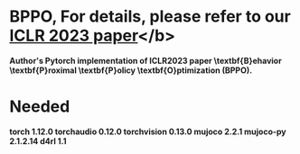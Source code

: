 # BPPO, For details, please refer to our <b>[ICLR 2023 paper](https://openreview.net/forum?id=3c13LptpIph&referrer=%5Bthe%20profile%20of%20Kun%20LEI%5D(%2Fprofile%3Fid%3D~Kun_LEI1))</b> 
Author's Pytorch implementation of ICLR2023 paper \textbf{B}ehavior \textbf{P}roximal \textbf{P}olicy \textbf{O}ptimization (BPPO).
# Needed
torch                         1.12.0
torchaudio                    0.12.0
torchvision                   0.13.0
mujoco                        2.2.1
mujoco-py                     2.1.2.14
d4rl                          1.1

